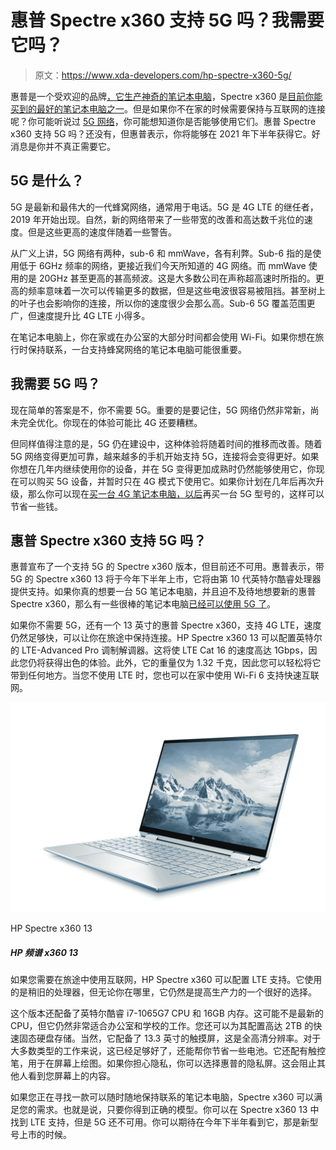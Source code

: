 # 惠普 Spectre x360 支持 5G 吗？我需要它吗？

> 原文：<https://www.xda-developers.com/hp-spectre-x360-5g/>

惠普是一个受欢迎的品牌[，它生产神奇的笔记本电脑](https://www.xda-developers.com/best-hp-laptops/)，Spectre x360 是[目前你能买到的最好的笔记本电脑之一](https://www.xda-developers.com/best-laptops/)。但是如果你不在家的时候需要保持与互联网的连接呢？你可能听说过 [5G 网络](https://www.xda-developers.com/5g/)，你可能想知道你是否能够使用它们。惠普 Spectre x360 支持 5G 吗？还没有，但惠普表示，你将能够在 2021 年下半年获得它。好消息是你并不真正需要它。

## 5G 是什么？

5G 是最新和最伟大的一代蜂窝网络，通常用于电话。5G 是 4G LTE 的继任者，2019 年开始出现。自然，新的网络带来了一些带宽的改善和高达数千兆位的速度。但是这些更高的速度伴随着一些警告。

从广义上讲，5G 网络有两种，sub-6 和 mmWave，各有利弊。Sub-6 指的是使用低于 6GHz 频率的网络，更接近我们今天所知道的 4G 网络。而 mmWave 使用的是 20GHz 甚至更高的甚高频波。这是大多数公司在声称超高速时所指的。更高的频率意味着一次可以传输更多的数据，但是这些电波很容易被阻挡。甚至树上的叶子也会影响你的连接，所以你的速度很少会那么高。Sub-6 5G 覆盖范围更广，但速度提升比 4G LTE 小得多。

在笔记本电脑上，你在家或在办公室的大部分时间都会使用 Wi-Fi。如果你想在旅行时保持联系，一台支持蜂窝网络的笔记本电脑可能很重要。

## 我需要 5G 吗？

现在简单的答案是不，你不需要 5G。重要的是要记住，5G 网络仍然非常新，尚未完全优化。你现在的体验可能比 4G 还要糟糕。

但同样值得注意的是，5G 仍在建设中，这种体验将随着时间的推移而改善。随着 5G 网络变得更加可靠，越来越多的手机开始支持 5G，连接将会变得更好。如果你想在几年内继续使用你的设备，并在 5G 变得更加成熟时仍然能够使用它，你现在可以购买 5G 设备，并暂时只在 4G 模式下使用它。如果你计划在几年后再次升级，那么你可以现在[买一台 4G 笔记本电脑，以后](https://www.xda-developers.com/best-4g-lte-laptops/)再买一台 5G 型号的，这样可以节省一些钱。

## 惠普 Spectre x360 支持 5G 吗？

惠普宣布了一个支持 5G 的 Spectre x360 版本，但目前还不可用。惠普表示，带 5G 的 Spectre x360 13 将于今年下半年上市，它将由第 10 代英特尔酷睿处理器提供支持。如果你真的想要一台 5G 笔记本电脑，并且迫不及待地想要新的惠普 Spectre x360，那么有一些很棒的笔记本电脑[已经可以使用 5G 了](https://www.xda-developers.com/best-5g-laptops/)。

如果你不需要 5G，还有一个 13 英寸的惠普 Spectre x360，支持 4G LTE，速度仍然足够快，可以让你在旅途中保持连接。HP Spectre x360 13 可以配置英特尔的 LTE-Advanced Pro 调制解调器。这将使 LTE Cat 16 的速度高达 1Gbps，因此您仍将获得出色的体验。此外，它的重量仅为 1.32 千克，因此您可以轻松将它带到任何地方。当您不使用 LTE 时，您也可以在家中使用 Wi-Fi 6 支持快速互联网。

 <picture>![HP's Spectre x360 is a premium convertible with a sexy design that comes in three colors, and more](img/3077187e0c5fd2152876fc19327ac126.png)</picture> 

HP Spectre x360 13

##### HP 频谱 x360 13

如果您需要在旅途中使用互联网，HP Spectre x360 可以配置 LTE 支持。它使用的是稍旧的处理器，但无论你在哪里，它仍然是提高生产力的一个很好的选择。

这个版本还配备了英特尔酷睿 i7-1065G7 CPU 和 16GB 内存。这可能不是最新的 CPU，但它仍然非常适合办公室和学校的工作。您还可以为其配置高达 2TB 的快速固态硬盘存储。当然，它配备了 13.3 英寸的触摸屏，这是全高清分辨率。对于大多数类型的工作来说，这已经足够好了，还能帮你节省一些电池。它还配有触控笔，用于在屏幕上绘图。如果你担心隐私，你可以选择惠普的隐私屏。这会阻止其他人看到您屏幕上的内容。

如果您正在寻找一款可以随时随地保持联系的笔记本电脑，Spectre x360 可以满足您的需求。也就是说，只要你得到正确的模型。你可以在 Spectre x360 13 中找到 LTE 支持，但是 5G 还不可用。你可以期待在今年下半年看到它，那是新型号上市的时候。